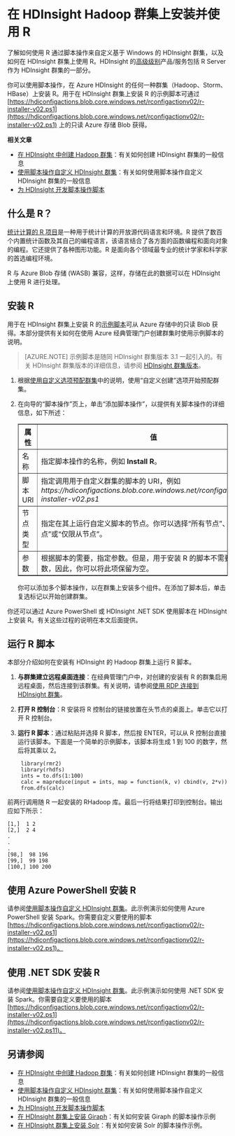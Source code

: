 <properties
	pageTitle="在 HDInsight 中使用 R 来自定义群集 | Azure"
	description="了解如何通过脚本操作安装 R，以及如何在 HDInsight 群集上使用 R。"
	services="hdinsight"
	documentationCenter=""
	tags="azure-portal"
	authors="mumian"
	manager="paulettm"
	editor="cgronlun"/>

<tags
	ms.service="hdinsight"
	ms.date="04/05/2016"
	wacn.date="05/23/2016"/>

# 在 HDInsight Hadoop 群集上安装并使用 R

了解如何使用 R 通过脚本操作来自定义基于 Windows 的 HDInsight 群集，以及如何在 HDInsight 群集上使用 R。HDInsight 的[高级级别](/home/features/hdinsight/#price)产品/服务包括 R Server 作为 HDInsight 群集的一部分。
 
你可以使用脚本操作，在 Azure HDInsight 的任何一种群集（Hadoop、Storm、HBase）上安装 R。用于在 HDInsight 群集上安装 R 的示例脚本可通过 [https://hdiconfigactions.blob.core.windows.net/rconfigactionv02/r-installer-v02.ps1](https://hdiconfigactions.blob.core.windows.net/rconfigactionv02/r-installer-v02.ps1) 上的只读 Azure 存储 Blob 获得。

**相关文章**

- [在 HDInsight 中创建 Hadoop 群集](/documentation/articles/hdinsight-provision-clusters-v1/)：有关如何创建 HDInsight 群集的一般信息
- [使用脚本操作自定义 HDInsight 群集][hdinsight-cluster-customize]：有关如何使用脚本操作自定义 HDInsight 群集的一般信息
- [为 HDInsight 开发脚本操作脚本](/documentation/articles/hdinsight-hadoop-script-actions/)

## 什么是 R？

<a href="http://www.r-project.org/" target="_blank">统计计算的 R 项目</a>是一种用于统计计算的开放源代码语言和环境。R 提供了数百个内置统计函数及其自己的编程语言，该语言结合了各方面的函数编程和面向对象的编程。它还提供了各种图形功能。R 是面向各个领域最专业的统计学家和科学家的首选编程环境。

R 与 Azure Blob 存储 (WASB) 兼容，这样，存储在此的数据可以在 HDInsight 上使用 R 进行处理。

## 安装 R

用于在 HDInsight 群集上安装 R 的[示例脚本](https://hdiconfigactions.blob.core.windows.net/rconfigactionv02/r-installer-v02.ps1)可从 Azure 存储中的只读 Blob 获得。本部分提供有关如何在使用 Azure 经典管理门户创建群集时使用示例脚本的说明。

> [AZURE.NOTE] 示例脚本是随同 HDInsight 群集版本 3.1 一起引入的。有关 HDInsight 群集版本的详细信息，请参阅 [HDInsight 群集版本](/documentation/articles/hdinsight-component-versioning-v1/)。

1. 根据[使用自定义选项预配群集](/documentation/articles/hdinsight-provision-clusters-v1/#portal)中的说明，使用“自定义创建”选项开始预配群集。 
2. 在向导的“脚本操作”页上，单击“添加脚本操作”，以提供有关脚本操作的详细信息，如下所述：

	<table border='1'>
		<tr><th>属性</th><th>值</th></tr>
		<tr><td>名称</td>
			<td>指定脚本操作的名称，例如 <b>Install R</b>。</td></tr>
		<tr><td>脚本 URI</td>
			<td>指定调用用于自定义群集的脚本的 URI，例如 <i>https://hdiconfigactions.blob.core.windows.net/rconfigactionv02/r-installer-v02.ps1</i></td></tr>
		<tr><td>节点类型</td>
			<td>指定在其上运行自定义脚本的节点。你可以选择“所有节点”、“仅限头节点”或“仅限从节点”<b></b><b></b><b></b>。
		<tr><td>参数</td>
			<td>根据脚本的需要，指定参数。但是，用于安装 R 的脚本不需要任何参数，因此，你可以将此项保留为空。</td></tr>
	</table>

	你可以添加多个脚本操作，以在群集上安装多个组件。在添加了脚本后，单击复选标记以开始创建群集。

你还可以通过 Azure PowerShell 或 HDInsight .NET SDK 使用脚本在 HDInsight 上安装 R。有关这些过程的说明在本文后面提供。

## 运行 R 脚本
本部分介绍如何在安装有 HDInsight 的 Hadoop 群集上运行 R 脚本。

1. **与群集建立远程桌面连接**：在经典管理门户中，对创建的安装有 R 的群集启用远程桌面，然后连接到该群集。有关说明，请参阅[使用 RDP 连接到 HDInsight 群集](/documentation/articles/hdinsight-administer-use-management-portal-v1/#rdp)。

2. **打开 R 控制台**：R 安装将 R 控制台的链接放置在头节点的桌面上。单击它以打开 R 控制台。

3. **运行 R 脚本**：通过粘贴并选择 R 脚本，然后按 ENTER，可以从 R 控制台直接运行该脚本。下面是一个简单的示例脚本，该脚本将生成 1 到 100 的数字，然后将其乘以 2。

		library(rmr2)
		library(rhdfs)
		ints = to.dfs(1:100)
		calc = mapreduce(input = ints, map = function(k, v) cbind(v, 2*v))
		from.dfs(calc)

前两行调用随 R 一起安装的 RHadoop 库。最后一行将结果打印到控制台。输出应如下所示：

	[1,]  1 2
	[2,]  2 4
	.
	.
	.
	[98,]  98 196
	[99,]  99 198
	[100,] 100 200


## 使用 Azure PowerShell 安装 R

请参阅[使用脚本操作自定义 HDInsight 群集](/documentation/articles/hdinsight-hadoop-customize-cluster-v1/#call_scripts_using_azure_powershell)。此示例演示如何使用 Azure PowerShell 安装 Spark。你需要自定义要使用的脚本 [https://hdiconfigactions.blob.core.windows.net/rconfigactionv02/r-installer-v02.ps1](https://hdiconfigactions.blob.core.windows.net/rconfigactionv02/r-installer-v02.ps1)。

## 使用 .NET SDK 安装 R

请参阅[使用脚本操作自定义 HDInsight 群集](/documentation/articles/hdinsight-hadoop-customize-cluster-v1/#call-scripts-using-net-sdk)。此示例演示如何使用 .NET SDK 安装 Spark。你需要自定义要使用的脚本 [https://hdiconfigactions.blob.core.windows.net/rconfigactionv02/r-installer-v02.ps1](https://hdiconfigactions.blob.core.windows.net/rconfigactionv02/r-installer-v02.ps11)。


## 另请参阅

- [在 HDInsight 中创建 Hadoop 群集](/documentation/articles/hdinsight-provision-clusters-v1/)：有关如何创建 HDInsight 群集的一般信息
- [使用脚本操作自定义 HDInsight 群集][hdinsight-cluster-customize]：有关如何使用脚本操作自定义 HDInsight 群集的一般信息
- [为 HDInsight 开发脚本操作脚本](/documentation/articles/hdinsight-hadoop-script-actions/)
- [在 HDInsight 群集上安装 Giraph](/documentation/articles/hdinsight-hadoop-giraph-install-v1/)：有关如何安装 Giraph 的脚本操作示例
- [在 HDInsight 群集上安装 Solr](/documentation/articles/hdinsight-hadoop-solr-install-v1/)：有关如何安装 Solr 的脚本操作示例。

[powershell-install-configure]: /documentation/articles/powershell-install-configure/
[hdinsight-provision]: /documentation/articles/hdinsight-provision-clusters-v1/
[hdinsight-cluster-customize]: /documentation/articles/hdinsight-hadoop-customize-cluster-v1/

<!---HONumber=Mooncake_0516_2016-->